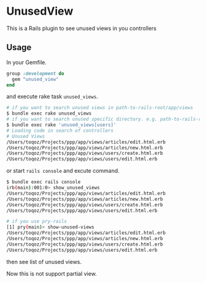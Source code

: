 # UnusedView
This is a Rails plugin to see unused views in you controllers

## Usage
In your Gemfile.

```ruby
group :development do
  gem "unused_view"
end
```

and execute rake task `unused_views`.

```sh
# if you want to search unused views in path-to-rails-root/app/views
$ bundle exec rake unused_views
# if you want to search unused specific directory. e.g. path-to-rails-root/app/views/users
$ bundle exec rake 'unused_views[users]'
# Loading code in search of controllers
# Unused Views
/Users/toqoz/Projects/ppp/app/views/articles/edit.html.erb
/Users/toqoz/Projects/ppp/app/views/articles/new.html.erb
/Users/toqoz/Projects/ppp/app/views/users/create.html.erb
/Users/toqoz/Projects/ppp/app/views/users/edit.html.erb

```

or start `rails console` and excute command.

```sh
$ bundle exec rails console
irb(main):001:0> show_unused_views
/Users/toqoz/Projects/ppp/app/views/articles/edit.html.erb
/Users/toqoz/Projects/ppp/app/views/articles/new.html.erb
/Users/toqoz/Projects/ppp/app/views/users/create.html.erb
/Users/toqoz/Projects/ppp/app/views/users/edit.html.erb

# if you use pry-rails
[1] pry(main)> show-unused-views
/Users/toqoz/Projects/ppp/app/views/articles/edit.html.erb
/Users/toqoz/Projects/ppp/app/views/articles/new.html.erb
/Users/toqoz/Projects/ppp/app/views/users/create.html.erb
/Users/toqoz/Projects/ppp/app/views/users/edit.html.erb
```

then see list of unused views.

Now this is not support partial view.
